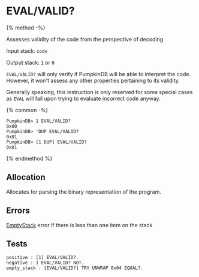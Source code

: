 # EVAL/VALID?

{% method -%}

Assesses validity of the code from the perspective of decoding

Input stack: `code`

Output stack: `1` or `0`

`EVAL/VALID?` will only verify if PumpkinDB will be able to
interpret the code. However, it won't assess any other properties
pertaining to its validity.

Generally speaking, this instruction is only reserved for
some special cases as `EVAL` will fail upon trying to
evaluate incorrect code anyway.

{% common -%}

```
PumpkinDB> 1 EVAL/VALID?
0x00
PumpkinDB> 'DUP EVAL/VALID?
0x01
PumpkinDB> [1 DUP] EVAL/VALID?
0x01
```

{% endmethod %}

## Allocation

Allocates for parsing the binary representation of the program.

## Errors

[EmptyStack](./ERRORS/EmptyStack.md) error if there is less than
one item on the stack

## Tests

```test
positive : [1] EVAL/VALID?.
negative : 1 EVAL/VALID? NOT.
empty_stack : [EVAL/VALID?] TRY UNWRAP 0x04 EQUAL?.
```
